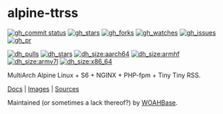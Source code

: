 # alpine-ttrss

[![gh_commit status][201]][151]
[![gh_stars][202]][152]
[![gh_forks][203]][153]
[![gh_watches][204]][154]
[![gh_issues][211]][161]
[![gh_pr][212]][162]

[![dh_pulls][205]][155]
[![dh_stars][206]][156]
[![dh_size:aarch64][208]][158]
[![dh_size:armhf][210]][160]
[![dh_size:armv7l][209]][159]
[![dh_size:x86_64][207]][157]

MultiArch Alpine Linux + S6 + NGINX + PHP-fpm + Tiny Tiny RSS.

[Docs][112] | [Images][155] | [Sources][151]

Maintained (or sometimes a lack thereof?) by [WOAHBase][110].

[110]: https://woahbase.online/
[112]: https://woahbase.online/images/alpine-ttrss/

[151]: https://github.com/woahbase/alpine-ttrss
[152]: https://github.com/woahbase/alpine-ttrss/stargazers
[153]: https://github.com/woahbase/alpine-ttrss/network/members
[154]: https://github.com/woahbase/alpine-ttrss/watchers
[155]: https://hub.docker.com/r/woahbase/alpine-ttrss
[156]: https://hub.docker.com/r/woahbase/alpine-ttrss
[157]: https://hub.docker.com/r/woahbase/alpine-ttrss/tags?name=x86_64&ordering=last_updated
[158]: https://hub.docker.com/r/woahbase/alpine-ttrss/tags?name=aarch64&ordering=last_updated
[159]: https://hub.docker.com/r/woahbase/alpine-ttrss/tags?name=armv7l&ordering=last_updated
[160]: https://hub.docker.com/r/woahbase/alpine-ttrss/tags?name=armhf&ordering=last_updated
[161]: https://github.com/woahbase/alpine-ttrss/issues
[162]: https://github.com/woahbase/alpine-ttrss/pulls

[201]: https://img.shields.io/github/last-commit/woahbase/alpine-ttrss?color=brightgreen&style=flat-square&logo=github
[202]: https://img.shields.io/github/stars/woahbase/alpine-ttrss?color=brightgreen&style=flat-square&logo=github
[203]: https://img.shields.io/github/forks/woahbase/alpine-ttrss?color=brightgreen&style=flat-square&logo=github
[204]: https://img.shields.io/github/watchers/woahbase/alpine-ttrss?color=brightgreen&style=flat-square&logo=github
[205]: https://img.shields.io/docker/pulls/woahbase/alpine-ttrss?color=brightgreen&style=flat-square&logo=docker&label=pulls
[206]: https://img.shields.io/docker/stars/woahbase/alpine-ttrss?color=brightgreen&style=flat-square&logo=docker&label=stars
[207]: https://img.shields.io/docker/image-size/woahbase/alpine-ttrss/x86_64?label=x86_64&color=brightgreen&style=flat-square&logo=docker
[208]: https://img.shields.io/docker/image-size/woahbase/alpine-ttrss/aarch64?label=aarch64&color=brightgreen&style=flat-square&logo=docker
[209]: https://img.shields.io/docker/image-size/woahbase/alpine-ttrss/armv7l?label=armv7l&color=brightgreen&style=flat-square&logo=docker
[210]: https://img.shields.io/docker/image-size/woahbase/alpine-ttrss/armhf?label=armhf&color=brightgreen&style=flat-square&logo=docker
[211]: https://img.shields.io/github/issues/woahbase/alpine-ttrss?color=brightgreen&style=flat-square&logo=github
[212]: https://img.shields.io/github/issues-pr/woahbase/alpine-ttrss?color=brightgreen&style=flat-square&logo=github
